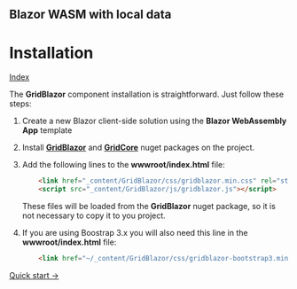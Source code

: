 ## Blazor WASM with local data

# Installation

[Index](Documentation.md)

The **GridBlazor** component installation is straightforward. Just follow these steps:

1. Create a new Blazor client-side solution using the **Blazor WebAssembly App** template

2. Install [**GridBlazor**](http://nuget.org/packages/GridBlazor/) and [**GridCore**](http://nuget.org/packages/GridCore/) nuget packages on the project.

3. Add the following lines to the **wwwroot/index.html** file:
    ```html
        <link href="_content/GridBlazor/css/gridblazor.min.css" rel="stylesheet" />
        <script src="_content/GridBlazor/js/gridblazor.js"></script>
    ```
    These files will be loaded from the **GridBlazor** nuget package, so it is not necessary to copy it to you project.


4. If you are using Boostrap 3.x you will also need this line in the **wwwroot/index.html** file:
    ```html
        <link href="~/_content/GridBlazor/css/gridblazor-bootstrap3.min.css" rel="stylesheet" />
     ```
 
[Quick start ->](Quick_start.md)